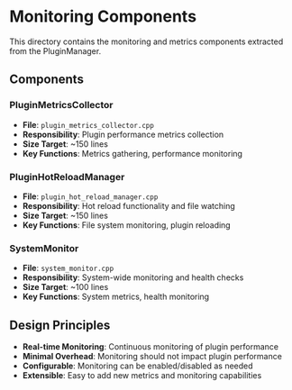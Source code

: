 # Monitoring Components

This directory contains the monitoring and metrics components extracted from the PluginManager.

## Components

### PluginMetricsCollector
- **File**: `plugin_metrics_collector.cpp`
- **Responsibility**: Plugin performance metrics collection
- **Size Target**: ~150 lines
- **Key Functions**: Metrics gathering, performance monitoring

### PluginHotReloadManager
- **File**: `plugin_hot_reload_manager.cpp`
- **Responsibility**: Hot reload functionality and file watching
- **Size Target**: ~150 lines
- **Key Functions**: File system monitoring, plugin reloading

### SystemMonitor
- **File**: `system_monitor.cpp`
- **Responsibility**: System-wide monitoring and health checks
- **Size Target**: ~100 lines
- **Key Functions**: System metrics, health monitoring

## Design Principles

- **Real-time Monitoring**: Continuous monitoring of plugin performance
- **Minimal Overhead**: Monitoring should not impact plugin performance
- **Configurable**: Monitoring can be enabled/disabled as needed
- **Extensible**: Easy to add new metrics and monitoring capabilities

